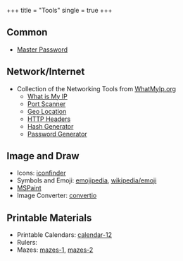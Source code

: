 +++
title = "Tools"
single = true
+++

## Common
* [Master Password](https://js.masterpassword.app/)

## Network/Internet
* Collection of the Networking Tools from [WhatMyIp.org](https://www.whatsmyip.org/)
    - [What is My IP](https://www.whatsmyip.org/)
    - [Port Scanner](https://www.whatsmyip.org/port-scanner/)
    - [Geo Location](https://www.whatsmyip.org/ip-geo-location/)
    - [HTTP Headers](https://www.whatsmyip.org/http-headers/)
    - [Hash Generator](https://www.whatsmyip.org/hash-generator/)
    - [Password Generator](https://www.whatsmyip.org/random-password-generator/)

## Image and Draw

* Icons: [iconfinder](https://www.iconfinder.com)
* Symbols and Emoji: [emojipedia](https://emojipedia.org/), [wikipedia/emoji](https://en.wikipedia.org/wiki/Emoji)
* [MSPaint](https://jspaint.app)
* Image Converter: [convertio](https://convertio.co/image-converter)

## Printable Materials

* Printable Calendars: [calendar-12](https://www.calendar-12.com/printable_calendar/2021)
* Rulers: []()
* Mazes: [mazes-1](), [mazes-2]()

